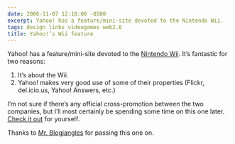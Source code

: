 ```yaml
---
date: 2006-11-07 12:18:00 -0500
excerpt: Yahoo! has a feature/mini-site devoted to the Nintendo Wii.
tags: design links videogames web2.0
title: Yahoo!’s Wii feature
---
```


Yahoo! has a feature/mini-site devoted to the [Nintendo Wii](http://wii.nintendo.com/). It’s fantastic for two reasons:

1. It’s about the Wii.
2. Yahoo! makes very good use of some of their properties (Flickr, del.icio.us, Yahoo! Answers, etc.)

I’m not sure if there’s any official cross-promotion between the two companies, but I’ll most certainly be spending some time on this one later. [Check it out](http://wii.yahoo.com/) for yourself.

Thanks to [Mr. Blogjangles](http://www.blogjangles.com/) for passing this one on.